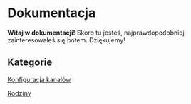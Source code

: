 # Dokumentacja 

**Witaj w dokumentacji!** Skoro tu jesteś, najprawdopodobniej zainteresowałeś się botem. Dziękujemy!

## Kategorie

[Konfiguracja kanałów](https://docs.krivebot.xyz/config/)

[Rodziny](https://docs.krivebot.xyz/families/)